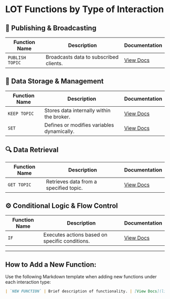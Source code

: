 # LOT Functions by Type of Interaction

## 📡 **Publishing & Broadcasting**

| Function Name    | Description                                | Documentation      |
|------------------|--------------------------------------------|--------------------|
| `PUBLISH TOPIC`  | Broadcasts data to subscribed clients.     | [View Docs](../Functional/PUBLISH%20TOPIC/PUBLISH%20TOPIC.md)  |

## 📂 **Data Storage & Management**

| Function Name   | Description                                  | Documentation      |
|-----------------|----------------------------------------------|--------------------|
| `KEEP TOPIC`    | Stores data internally within the broker.    | [View Docs](../Functional/KEEP%20TOPIC/KEEP%20TOPIC.md) |
| `SET`           | Defines or modifies variables dynamically.   | [View Docs](link)  |

## 🔍 **Data Retrieval**

| Function Name   | Description                                 | Documentation      |
|-----------------|---------------------------------------------|--------------------|
| `GET TOPIC`     | Retrieves data from a specified topic.      | [View Docs](../Functional/GET%20TOPIC/GET%20TOPIC.md)  |

## ⚙️ **Conditional Logic & Flow Control**

| Function Name   | Description                                  | Documentation      |
|-----------------|----------------------------------------------|--------------------|
| `IF`            | Executes actions based on specific conditions.| [View Docs](link)  |


---

## How to Add a New Function:
Use the following Markdown template when adding new functions under each interaction type:

```markdown
| `NEW FUNCTION` | Brief description of functionality. | [View Docs](link-to-doc) |
